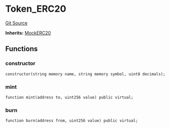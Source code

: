 # Token_ERC20
[Git Source](https://github.com/dustinstacy/boncurs/blob/52a092a7ad60aeeee3132e910b32ca470eb8882d/lib/forge-std/test/mocks/MockERC20.t.sol)

**Inherits:**
[MockERC20](/lib/forge-std/src/mocks/MockERC20.sol/contract.MockERC20.md)


## Functions
### constructor


```solidity
constructor(string memory name, string memory symbol, uint8 decimals);
```

### mint


```solidity
function mint(address to, uint256 value) public virtual;
```

### burn


```solidity
function burn(address from, uint256 value) public virtual;
```

